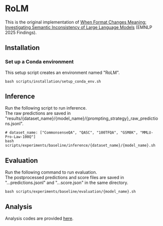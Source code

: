 # RoLM
This is the original implementation of [When Format Changes Meaning: Investigating Semantic Inconsistency of Large Language Models]() (EMNLP 2025 Findings).

## Installation
### Set up a Conda environment
This setup script creates an environment named "RoLM".
```
bash scripts/installation/setup_conda_env.sh
```

## Inference
Run the following script to run inference.  
The raw predictions are saved in "results/{dataset_name}/{model_name}/{prompting_strategy}_raw_predictions.jsonl".
```
# dataset_name: ["CommonsenseQA", "QASC", "100TFQA", "GSM8K", "MMLU-Pro-Law-100Q"]
bash scripts/experiments/baseline/inference/{dataset_name}/{model_name}.sh
```

## Evaluation
Run the following command to run evaluation.  
The postprocessed predictions and score files are saved in "...predictions.jsonl" and "...score.json" in the same directory.
```
bash scripts/experiments/baseline/evaluation/{model_name}.sh
```

## Analysis
Analysis codes are provided [here](https://github.com/CheongWoong/RoLM/tree/main/src/analysis).